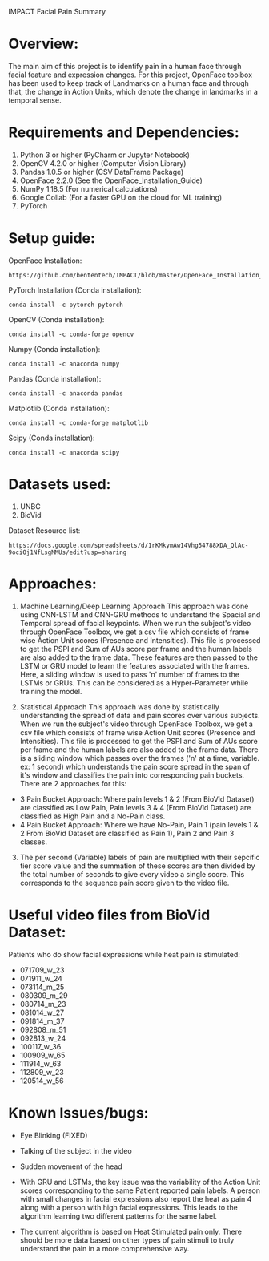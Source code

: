 IMPACT Facial Pain Summary

# Overview:
The main aim of this project is to identify pain in a human face through facial feature and expression changes. For this project, OpenFace toolbox has been used to keep track of Landmarks on a human face and through that, the change in Action Units, which denote the change in landmarks in a temporal sense.

# Requirements and Dependencies:
1. Python 3 or higher (PyCharm or Jupyter Notebook)
2. OpenCV 4.2.0 or higher (Computer Vision Library)
3. Pandas 1.0.5 or higher (CSV DataFrame Package)
4. OpenFace 2.2.0 (See the OpenFace_Installation_Guide)
5. NumPy 1.18.5 (For numerical calculations)
6. Google Collab (For a faster GPU on the cloud for ML training)
7. PyTorch

# Setup guide:

OpenFace Installation:
```
https://github.com/bententech/IMPACT/blob/master/OpenFace_Installation_Guide
```

PyTorch Installation (Conda installation):
```
conda install -c pytorch pytorch
```

OpenCV (Conda installation):
```
conda install -c conda-forge opencv
```

Numpy (Conda installation):
```
conda install -c anaconda numpy
```


Pandas (Conda installation):
```
conda install -c anaconda pandas
```

Matplotlib (Conda installation):
```
conda install -c conda-forge matplotlib
```

Scipy (Conda installation):
```
conda install -c anaconda scipy
```

# Datasets used:

1. UNBC
2. BioVid

Dataset Resource list:
```
https://docs.google.com/spreadsheets/d/1rKMkymAw14Vhg54788XDA_QlAc-9oci0j1NfLsgMMUs/edit?usp=sharing
```

# Approaches:
1) Machine Learning/Deep Learning Approach
This approach was done using CNN-LSTM and CNN-GRU methods to understand the Spacial and Temporal spread of facial keypoints. When we run the subject's video through OpenFace Toolbox, we get a csv file which consists of frame wise Action Unit scores (Presence and Intensities). This file is processed to get the PSPI and Sum of AUs score per frame and the human labels are also added to the frame data. These features are then passed to the LSTM or GRU model to learn the features associated with the frames. Here, a sliding window is used to pass 'n' number of frames to the LSTMs or GRUs. This can be considered as a Hyper-Parameter while training the model.

2) Statistical Approach
This approach was done by statistically understanding the spread of data and pain scores over various subjects. When we run the subject's video through OpenFace Toolbox, we get a csv file which consists of frame wise Action Unit scores (Presence and Intensities). This file is processed to get the PSPI and Sum of AUs score per frame and the human labels are also added to the frame data. There is a sliding window which passes over the frames ('n' at a time, variable. ex: 1 second) which understands the pain score spread in the span of it's window and classifies the pain into corresponding pain buckets. There are 2 approaches for this:
- 3 Pain Bucket Approach: Where pain levels 1 & 2 (From BioVid Dataset) are classified as Low Pain, Pain levels 3 & 4 (From BioVid Dataset) are classified as High Pain and a No-Pain class.
- 4 Pain Bucket Approach: Where we have No-Pain, Pain 1 (pain levels 1 & 2 From BioVid Dataset are classified as Pain 1), Pain 2 and Pain 3 classes.

3) The per second (Variable) labels of pain are multiplied with their sepcific tier score value and the summation of these scores are then divided by the total number of seconds to give every video a single score. This corresponds to the sequence pain score given to the video file.

# Useful video files from BioVid Dataset: 
Patients who do show facial expressions while heat pain is stimulated:
- 071709_w_23
- 071911_w_24
- 073114_m_25
- 080309_m_29
- 080714_m_23
- 081014_w_27
- 091814_m_37
- 092808_m_51
- 092813_w_24
- 100117_w_36
- 100909_w_65
- 111914_w_63
- 112809_w_23
- 120514_w_56



# Known Issues/bugs:
- Eye Blinking (FIXED)

- Talking of the subject in the video

- Sudden movement of the head

- With GRU and LSTMs, the key issue was the variability of the Action Unit scores corresponding to the same Patient reported pain labels. A person with small changes in facial expressions also report the heat as pain 4 along with a person with high facial expressions. This leads to the algorithm learning two different patterns for the same label.

- The current algorithm is based on Heat Stimulated pain only. There should be more data based on other types of pain stimuli to truly understand the pain in a more comprehensive way.
